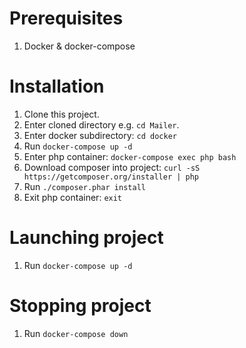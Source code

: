 # Prerequisites

1. Docker & docker-compose

# Installation

1. Clone this project.
2. Enter cloned directory e.g. ```cd Mailer```.
3. Enter docker subdirectory: ```cd docker```
4. Run ```docker-compose up -d```
5. Enter php container: ```docker-compose exec php bash```
6. Download composer into project: ```curl -sS https://getcomposer.org/installer | php```
7. Run ```./composer.phar install```
8. Exit php container: ```exit```

# Launching project

1. Run ```docker-compose up -d```

# Stopping project

1. Run ```docker-compose down```


